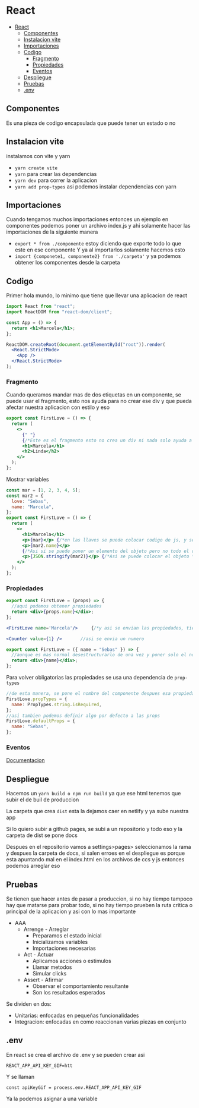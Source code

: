 # React

- [React](#react)
  - [Componentes](#componentes)
  - [Instalacion vite](#instalacion-vite)
  - [Importaciones](#importaciones)
  - [Codigo](#codigo)
    - [Fragmento](#fragmento)
    - [Propiedades](#propiedades)
    - [Eventos](#eventos)
  - [Despliegue](#despliegue)
  - [Pruebas](#pruebas)
  - [.env](#env)

## Componentes

Es una pieza de codigo encapsulada que puede tener un estado o no

## Instalacion vite

instalamos con vite y yarn

- `yarn create vite`
- `yarn` para crear las dependencias
- `yarn dev` para correr la aplicacion
- `yarn add prop-types` asi podemos instalar dependencias con yarn

## Importaciones

Cuando tengamos muchos importaciones entonces un ejemplo en componentes podemos poner un archivo index.js y ahi solamente hacer las importaciones de la siguiente manera

- `export * from ./componente` estoy diciendo que exporte todo lo que este en ese componente
  Y ya al importarlos solamente hacemos esto
- `import {componete1, componente2} from './carpeta'` y ya podemos obtener los componentes desde la carpeta

## Codigo

Primer hola mundo, lo minimo que tiene que llevar una aplicacion de react

```jsx
import React from "react";
import ReactDOM from "react-dom/client";

const App = () => {
  return <h1>Marcela</h1>;
};

ReactDOM.createRoot(document.getElementById("root")).render(
  <React.StrictMode>
    <App />
  </React.StrictMode>
);
```

### Fragmento

Cuando queramos mandar mas de dos etiquetas en un componente, se puede usar el fragmento, esto nos ayuda para no crear ese div y que pueda afectar nuestra aplicacion con estilo y eso

```jsx
export const FirstLove = () => {
  return (
    <>
      {" "}
      {/*Este es el fragmento esto no crea un div ni nada solo ayuda a agrupar*/}
      <h1>Marcela</h1>
      <h2>Linda</h2>
    </>
  );
};
```

Mostrar variables

```jsx
const mar = [1, 2, 3, 4, 5];
const mar2 = {
  love: "Sebas",
  name: "Marcela",
};
export const FirstLove = () => {
  return (
    <>
      <h1>Marcela</h1>
      <p>{mar}</p> {/*en las llaves se puede colocar codigo de js, y se puede renderisar arreglos pero no objetos */}
      <p>{mar2.name}</p>
      {/*Asi si se puede poner un elemento del objeto pero no todo el objeto */}
      <p>{JSON.stringify(mar2)}</p> {/*Asi se puede colocar el objeto */}
    </>
  );
};
```

### Propiedades

```jsx
export const FirstLove = (props) => {
  //aqui podemos obtener propiedades
  return <div>{props.name}</div>;
};
```

```jsx
<FirstLove name='Marcela'/>     {/*y asi se envian las propiedades, tienen que tener el mismo nombre del que las pongamos*/}

<Counter value={1} />       //asi se envia un numero

```

```jsx
export const FirstLove = ({ name = "Sebas" }) => {
  //aunque es mas normal desestructurarlo de una vez y poner solo el nombre, igual se envia como el nombre, tambien le podemos agregar por defecto algo a las propiedades
  return <div>{name}</div>;
};
```

Para volver obligatorias las propiedades se usa una dependencia de `prop-types`

```jsx
//de esta manera, se pone el nombre del componente despues esa propiedad y un objeto con el nombre de las propiedades y despues lo que importamos y despues el tipo de dato y si es requerido
FirstLove.propTypes = {
  name: PropTypes.string.isRequired,
};
//asi tambien podemos definir algo por defecto a las props
FirstLove.defaultProps = {
  name: "Sebas",
};
```

### Eventos

[Documentacion](https://es.legacy.reactjs.org/docs/events.html)

## Despliegue

Hacemos un `yarn build o npm run build` ya que ese html tenemos que subir el de buil de produccion

La carpeta que crea `dist` esta la dejamos caer en netlify y ya sube nuestra app

Si lo quiero subir a github pages, se subi a un repositorio y todo eso y la carpeta de dist se pone docs

Despues en el repositorio vamos a settings>pages> seleccionamos la rama y despues la carpeta de docs, si salen erroes en el despliegue es porque esta apuntando mal en el index.html en los archivos de ccs y js entonces podemos arreglar eso

## Pruebas

Se tienen que hacer antes de pasar a produccion, si no hay tiempo tampoco hay que matarse para probar todo, si no hay tiempo prueben la ruta critica o principal de la aplicacion y asi con lo mas importante

- AAA
  - Arrenge - Arreglar
    - Preparamos el estado inicial
    - Inicializamos variables
    - Importaciones necesarias
  - Act - Actuar
    - Aplicamos acciones o estimulos
    - Llamar metodos
    - Simular clicks
  - Assert - Afirmar
    - Observar el comportamiento resultante
    - Son los resultados esperados

Se dividen en dos:

- Unitarias: enfocadas en pequeñas funcionalidades
- Integracion: enfocadas en como reaccionan varias piezas en conjunto

## .env

En react se crea el archivo de .env y se pueden crear asi

```
REACT_APP_API_KEY_GIF=htt
```

Y se llaman

```
const apiKeyGif = process.env.REACT_APP_API_KEY_GIF
```

Ya la podemos asignar a una variable
